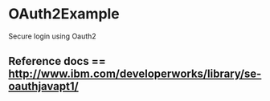 # OAuth2Example
Secure login using Oauth2 
## Reference docs == http://www.ibm.com/developerworks/library/se-oauthjavapt1/
